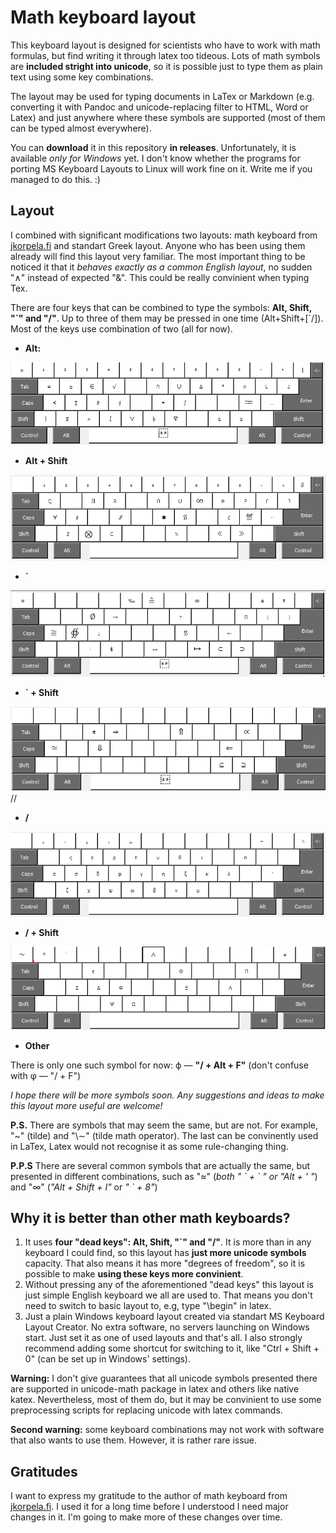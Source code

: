 # Math keyboard layout

This keyboard layout is designed for scientists who have to work with math formulas, but find writing it through latex too tideous. Lots of math symbols are **included stright into unicode**, so it is possible just to type them as plain text using some key combinations.

The layout may be used for typing documents in LaTex or Markdown (e.g. converting it with Pandoc and unicode-replacing filter to HTML, Word or Latex) and just anywhere where these symbols are supported (most of them can be typed almost everywhere).

You can **download** it in this repository **in releases**. Unfortunately, it is available *only for Windows* yet. I don't know whether the programs for porting MS Keyboard Layouts to Linux will work fine on it. Write me if you managed to do this. :)

## Layout

I combined with significant modifications two layouts: math keyboard from [jkorpela.fi](https://jkorpela.fi/math/kbd.html) and standart Greek layout. Anyone who has been using them already will find this layout very familiar. The most important thing to be noticed it that it *behaves exactly as a common English layout*, no sudden "∧" instead of expected "&". This could be really convinient when typing Tex.

There are four keys that can be combined to type the symbols: **Alt, Shift, "\`" and "/"**. Up to three of them may be pressed in one time (Alt+Shift+[\`/]). Most of the keys use combination of two (all for now).

- **Alt:**

![](img/alt.png)

- **Alt + Shift**

![](img/alt+shift.png)

- **\`**

![](img/\`.png)

- **\` + Shift**

![](img/\`+shift.png)//

- **/**

![](img/slash.png)

- **/ + Shift**

![](img/slash+shift.png)

- **Other**

There is only one such symbol for now: ϕ — **"/ + Alt + F"** (don't confuse with φ — "/ + F")

*I hope there will be more symbols soon. Any suggestions and ideas to make this layout more useful are welcome!*

**P.S.** There are symbols that may seem the same, but are not. For example, "\~" (tilde) and "\∼" (tilde math operator). The last can be convinently used in LaTex, Latex would not recognise it as some rule-changing thing.

**P.P.S** There are several common symbols that are actually the same, but presented in different combinations, such as "≈" (*both " \` + \` " or "Alt + \' "*) and "∞" (*"Alt + Shift + I"* or *" \` + 8"*)

## Why it is better than other math keyboards?

1. It uses **four "dead keys":  Alt, Shift, "\`" and "/"**. It is more than in any keyboard I could find, so this layout has **just more unicode symbols** capacity. That also means it has more "degrees of freedom", so it is possible to make **using these keys more convinient**.
2. Without pressing any of the aforementioned "dead keys" this layout is just simple English keyboard we all are used to. That means you don't need to switch to basic layout to, e.g, type "\begin" in latex.
3. Just a plain Windows keyboard layout created via standart MS Keyboard Layout Creator. No extra software, no servers launching on Windows start. Just set it as one of used layouts and that's all. I also strongly recommend adding some shortcut for switching to it, like "Ctrl + Shift + 0" (can be set up in Windows' settings). 

**Warning:** I don't give guarantees that all unicode symbols presented there are supported in unicode-math package in latex and others like native katex. Nevertheless, most of them do, but it may be convinient to use some preprocessing scripts for replacing unicode with latex commands.

**Second warning:** some keyboard combinations may not work with software that also wants to use them. However, it is rather rare issue. 

## Gratitudes

I want to express my gratitude to the author of math keyboard from [jkorpela.fi](https://jkorpela.fi/math/kbd.html). I used it for a long time before I understood I need major changes in it. I'm going to make more of these changes over time.